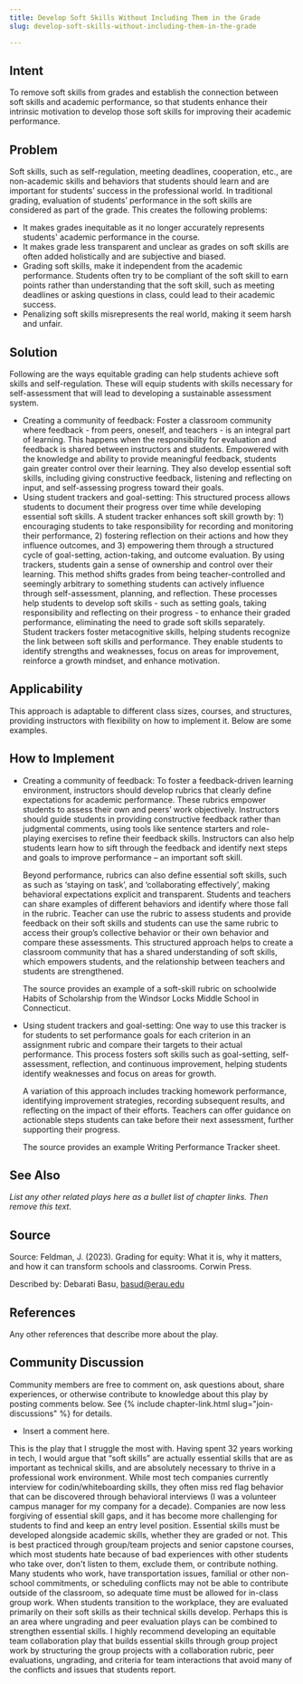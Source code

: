 ```yaml
---
title: Develop Soft Skills Without Including Them in the Grade
slug: develop-soft-skills-without-including-them-in-the-grade

---
```

## Intent

To remove soft skills from grades and establish the connection between soft skills and academic performance, so that students enhance their intrinsic motivation to develop those soft skills for improving their academic performance.

## Problem

Soft skills, such as self-regulation, meeting deadlines, cooperation, etc., are non-academic skills and behaviors that students should learn and are important for students’ success in the professional world. In traditional grading, evaluation of students’ performance in the soft skills are considered as part of the grade. This creates the following problems:
+ It makes grades inequitable as it no longer accurately represents students' academic performance in the course. 
+ It makes grade less transparent and unclear as grades on soft skills are often added holistically and are subjective and biased.
+ Grading soft skills, make it independent from the academic performance. Students often try to be compliant of the soft skill to earn points rather than understanding that the soft skill, such as meeting deadlines or asking questions in class, could lead to their academic success.  
+ Penalizing soft skills misrepresents the real world, making it seem harsh and unfair.


## Solution

Following are the ways equitable grading can help students achieve soft skills and self-regulation. These will equip students with skills necessary for self-assessment that will lead to developing a sustainable assessment system.

  + Creating a community of feedback: Foster a classroom community where feedback - from peers, oneself, and teachers - is an integral part of learning. This happens when the responsibility for evaluation and feedback is shared between instructors and students. Empowered with the knowledge and ability to provide meaningful feedback, students gain greater control over their learning. They also develop essential soft skills, including giving constructive feedback, listening and reflecting on input, and self-assessing progress toward their goals.
  + Using student trackers and goal-setting: This structured process allows students to document their progress over time while developing essential soft skills. A student tracker enhances soft skill growth by: 1) encouraging students to take responsibility for recording and monitoring their performance, 2) fostering reflection on their actions and how they influence outcomes, and 3) empowering them through a structured cycle of goal-setting, action-taking, and outcome evaluation. By using trackers, students gain a sense of ownership and control over their learning. This method shifts grades from being teacher-controlled and seemingly arbitrary to something students can actively influence through self-assessment, planning, and reflection. 
These processes help students to develop soft skills - such as setting goals, taking responsibility and reflecting on their progress - to enhance their graded performance, eliminating the need to grade soft skills separately. Student trackers foster metacognitive skills, helping students recognize the link between soft skills and performance. They enable students to identify strengths and weaknesses, focus on areas for improvement, reinforce a growth mindset, and enhance motivation.



## Applicability

This approach is adaptable to different class sizes, courses, and structures, providing instructors with flexibility on how to implement it. Below are some examples.

## How to Implement

+ Creating a community of feedback: To foster a feedback-driven learning environment, instructors should develop rubrics that clearly define expectations for academic performance. These rubrics empower students to assess their own and peers’ work objectively. Instructors should guide students in providing constructive feedback rather than judgmental comments, using tools like sentence starters and role-playing exercises to refine their feedback skills. Instructors can also help students learn how to sift through the feedback and identify next steps and goals to improve performance – an important soft skill.

  Beyond performance, rubrics can also define essential soft skills, such as such as ‘staying on task’, and ‘collaborating effectively’, making behavioral expectations explicit and transparent. Students and teachers can share examples of different behaviors and identify where those fall in the rubric. Teacher can use the rubric to assess students and provide feedback on their soft skills and students can use the same rubric to access their group’s collective behavior or their own behavior and compare these assessments. This structured approach helps to create a classroom community that has a shared understanding of soft skills, which empowers students, and the relationship between teachers and students are strengthened.

  The source provides an example of a soft-skill rubric on schoolwide Habits of Scholarship from the Windsor Locks Middle School in Connecticut.

+ Using student trackers and goal-setting: 
One way to use this tracker is for students to set performance goals for each criterion in an assignment rubric and compare their targets to their actual performance. This process fosters soft skills such as goal-setting, self-assessment, reflection, and continuous improvement, helping students identify weaknesses and focus on areas for growth.

  A variation of this approach includes tracking homework performance, identifying improvement strategies, recording subsequent results, and reflecting on the impact of their efforts. Teachers can offer guidance on actionable steps students can take before their next assessment, further supporting their progress.

  The source provides an example Writing Performance Tracker sheet.



## See Also

_List any other related plays here as a bullet list of chapter links.
Then remove this text._


## Source

Source: Feldman, J. (2023). Grading for equity: What it is, why it matters, and how it can transform schools and classrooms. Corwin Press.


Described by: Debarati Basu, basud@erau.edu


## References

Any other references that describe more about the play.


## Community Discussion

Community members are free to comment on, ask questions about, share
experiences, or otherwise contribute to knowledge about this play by
posting comments below.
See {% include chapter-link.html slug="join-discussions" %} for details.

* Insert a comment here.

This is the play that I struggle the most with. Having spent 32 years working in tech, I would argue that “soft skills” are actually essential skills that are as important as technical skills, and are absolutely necessary to thrive in a professional work environment. While most tech companies currently interview for codin/whiteboarding skills, they often miss red flag behavior that can be discovered through behavioral interviews (I was a volunteer campus manager for my company for a decade). Companies are now less forgiving of essential skill gaps, and it has become more challenging for students to find and keep an entry level position. Essential skills must be developed alongside academic skills, whether they are graded or not. This is best practiced through group/team projects and senior capstone courses, which most students hate because of bad experiences with other students who take over, don't listen to them, exclude them, or contribute nothing. Many students who work, have transportation issues, familial or other non-school commitments, or scheduling conflicts may not be able to contribute outside of the classroom, so adequate time must be allowed for in-class group work. When students transition to the workplace, they are evaluated primarily on their soft skills as their technical skills develop. Perhaps this is an area where ungrading and peer evaluation plays can be combined to strengthen essential skills. I highly recommend developing an equitable team collaboration play that builds essential skills through group project work by structuring the group projects with a collaboration rubric, peer evaluations, ungrading, and criteria for team interactions that avoid many of the conflicts and issues that students report. 